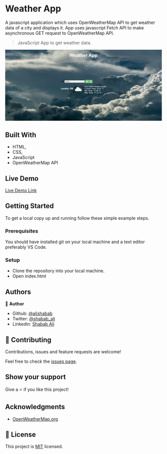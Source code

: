 # Weather App
A javascript application which uses OpenWeatherMap API to get weather data of a city and displays it.
App uses javascript Fetch API to make asynchronous GET request to OpenWeatherMap API.
> JavaScript App to get weather data.

![screenshot](screenshot.PNG)


## Built With

- HTML,
- CSS,
- JavaScript
- OpenWeatherMap API

## Live Demo

[Live Demo Link](http://raw.githack.com/alishabab/weather-app/development/index.html)

## Getting Started

To get a local copy up and running follow these simple example steps.

### Prerequisites

You should have installed git on your local machine and a text editor preferably VS Code.

### Setup

- Clone the repository into your local machine.
- Open index.html

## Authors

👤 **Author**

- Github: [@alishabab](https://github.com/alishabab)
- Twitter: [@shabab_ali](https://twitter.com/shabab_ali)
- Linkedin: [Shabab Ali](https://www.linkedin.com/in/shababali/)


## 🤝 Contributing

Contributions, issues and feature requests are welcome!

Feel free to check the [issues page](issues/).

## Show your support

Give a ⭐️ if you like this project!

## Acknowledgments

- [OpenWeatherMap.org](https://openweathermap.org/)

## 📝 License

This project is [MIT](lic.url) licensed.
